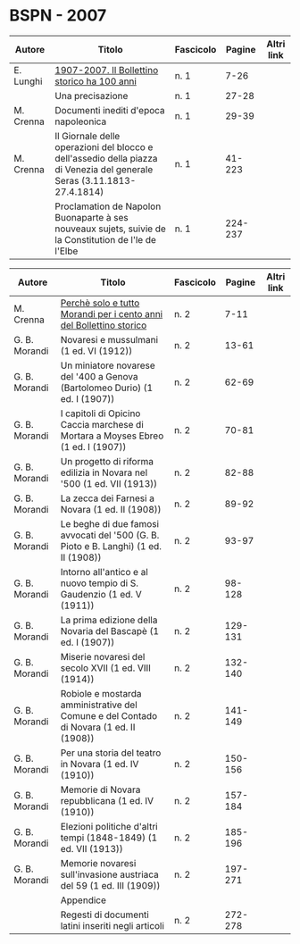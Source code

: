 # BSPN - 2007

| Autore    | Titolo                                                                                                                  | Fascicolo | Pagine  | Altri link |
|-----------|-------------------------------------------------------------------------------------------------------------------------|-----------|---------|------------|
| E. Lunghi | [1907-2007. Il Bollettino storico ha 100 anni](http://www.ssno.it/2007_Lunghi_100anni.pdf)                              | n. 1      | 7-26    |            |
|           | Una precisazione                                                                                                        | n. 1      | 27-28   |            |
| M. Crenna | Documenti inediti d'epoca napoleonica                                                                                   | n. 1      | 29-39   |            |
| M. Crenna | Il Giornale delle operazioni del blocco e dell'assedio della piazza di Venezia del generale Seras (3.11.1813-27.4.1814) | n. 1      | 41-223  |            |
|           | Proclamation de Napolon Buonaparte à ses nouveaux sujets, suivie de la Constitution de l'le de l'Elbe                   | n. 1      | 224-237 |            |

| Autore        | Titolo                                                                                                           | Fascicolo | Pagine  | Altri link |
|---------------|------------------------------------------------------------------------------------------------------------------|-----------|---------|------------|
| M. Crenna     | [Perchè solo e tutto Morandi per i cento anni del Bollettino storico](http://www.ssno.it/BSPNo/bspn_2007-2.html) | n. 2      | 7-11    |            |
| G. B. Morandi | Novaresi e mussulmani (1 ed. VI (1912))                                                                          | n. 2      | 13-61   |            |
| G. B. Morandi | Un miniatore novarese del '400 a Genova (Bartolomeo Durio) (1 ed. I (1907))                                      | n. 2      | 62-69   |            |
| G. B. Morandi | I capitoli di Opicino Caccia marchese di Mortara a Moyses Ebreo (1 ed. I (1907))                                 | n. 2      | 70-81   |            |
| G. B. Morandi | Un progetto di riforma edilizia in Novara nel '500 (1 ed. VII (1913))                                            | n. 2      | 82-88   |            |
| G. B. Morandi | La zecca dei Farnesi a Novara (1 ed. II (1908))                                                                  | n. 2      | 89-92   |            |
| G. B. Morandi | Le beghe di due famosi avvocati del '500 (G. B. Pioto e B. Langhi) (1 ed. II (1908))                             | n. 2      | 93-97   |            |
| G. B. Morandi | Intorno all'antico e al nuovo tempio di S. Gaudenzio (1 ed. V (1911))                                            | n. 2      | 98-128  |            |
| G. B. Morandi | La prima edizione della Novaria del Bascapè (1 ed. I (1907))                                                     | n. 2      | 129-131 |            |
| G. B. Morandi | Miserie novaresi del secolo XVII (1 ed. VIII (1914))                                                             | n. 2      | 132-140 |            |
| G. B. Morandi | Robiole e mostarda amministrative del Comune e del Contado di Novara (1 ed. II (1908))                           | n. 2      | 141-149 |            |
| G. B. Morandi | Per una storia del teatro in Novara (1 ed. IV (1910))                                                            | n. 2      | 150-156 |            |
| G. B. Morandi | Memorie di Novara repubblicana (1 ed. IV (1910))                                                                 | n. 2      | 157-184 |            |
| G. B. Morandi | Elezioni politiche d'altri tempi (1848-1849) (1 ed. VII (1913))                                                  | n. 2      | 185-196 |            |
| G. B. Morandi | Memorie novaresi sull'invasione austriaca del 59 (1 ed. III (1909))                                              | n. 2      | 197-271 |            |
|               | Appendice                                                                                                        |           |         |            |
|               | Regesti di documenti latini inseriti negli articoli                                                              | n. 2      | 272-278 |            |
